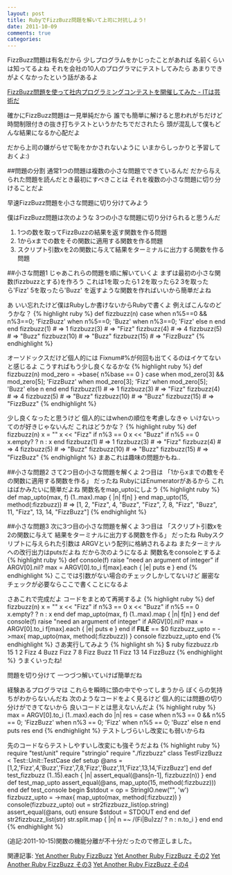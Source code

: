 ```yaml
---
layout: post
title: RubyでFizzBuzz問題を解いて上司に対抗しよう!
date: 2011-10-09
comments: true
categories:
---
```



FizzBuzz問題は有名だから
少しプログラムをかじったことがあれば
名前くらいは知ってるよね
それを会社の10人のプログラマにテストしてみたら
あまりできがよくなかったという話があるよ

[FizzBuzz問題を使って社内プログラミングコンテストを開催してみた - ITは芸術だ](http://d.hatena.ne.jp/JunichiIto/20111007/1317976730#20111007f1)

確かにFizzBuzz問題は一見単純だから
誰でも簡単に解けると思われがちだけど
時間制限付きの抜き打ちテストというかたちでだされたら
頭が混乱して僕もどんな結果になるか心配だよ

だから上司の嫌がらせで恥をかかされないように
いまからしっかりと予習しておくよ:)

##問題の分割
通常1つの問題は複数の小さな問題でできているんだ
だから与えられた問題を読んだとき最初にすべきことは
それを複数の小さな問題に切り分けることだよ

早速FizzBuzz問題を小さな問題に切り分けてみよう

僕はFizzBuzz問題は次のような
3つの小さな問題に切り分けられると思うんだ

1. 1つの数を取ってFizzBuzzの結果を返す関数を作る問題
1. 1からxまでの数をその関数に適用する関数を作る問題
1. スクリプト引数xを2の関数に与えて結果をターミナルに出力する関数を作る問題

##小さな問題1
じゃあこれらの問題を順に解いていくよ
まずは最初の小さな関数(fizzbuzzとする)を作ろう
これは1を取ったら1
2を取ったら2
3を取ったら'Fizz'
5を取ったら'Buzz'
を返すような関数を作ればいいから簡単だよね

あ いい忘れたけど僕はRubyしか書けないからRubyで書くよ
例えばこんなのどうかな？
{% highlight ruby %}
def fizzbuzz(n)
  case
  when n%5==0 && n%3==0; 'FizzBuzz'
  when n%5==0; 'Buzz'
  when n%3==0; 'Fizz'
  else n
  end
end
fizzbuzz(1) # => 1
fizzbuzz(3) # => "Fizz"
fizzbuzz(4) # => 4
fizzbuzz(5) # => "Buzz"
fizzbuzz(10) # => "Buzz"
fizzbuzz(15) # => "FizzBuzz"
{% endhighlight %}

オーソドックスだけど個人的には
Fixnum#%が何回も出てくるのはイケてないと感じるよ
こうすればもう少し良くなるかな
{% highlight ruby %}
def fizzbuzz(n)
  mod_zero = ->base{ n%base == 0 }
  case
  when mod_zero[3] && mod_zero[5]; 'FizzBuzz'
  when mod_zero[3]; 'Fizz'
  when mod_zero[5]; 'Buzz'
  else n
  end
end
fizzbuzz(1) # => 1
fizzbuzz(3) # => "Fizz"
fizzbuzz(4) # => 4
fizzbuzz(5) # => "Buzz"
fizzbuzz(10) # => "Buzz"
fizzbuzz(15) # => "FizzBuzz"
{% endhighlight %}

少し良くなったと思うけど
個人的にはwhenの順位を考慮しなきゃ
いけないってのが好きじゃないんだ
これはどうかな？
{% highlight ruby %}
def fizzbuzz(n)
  x = ""
  x << "Fizz" if n%3 == 0
  x << "Buzz" if n%5 == 0
  x.empty? ? n : x
end
fizzbuzz(1) # => 1
fizzbuzz(3) # => "Fizz"
fizzbuzz(4) # => 4
fizzbuzz(5) # => "Buzz"
fizzbuzz(10) # => "Buzz"
fizzbuzz(15) # => "FizzBuzz"
{% endhighlight %}
まあこれは趣味の問題かもね..

##小さな問題2
さて2つ目の小さな問題を解くよ
2つ目は
「1からxまでの数をその関数に適用する関数を作る」
だったね
RubyにはEnumeratorがあるから
これはばかみたいに簡単だよね
関数名をmap_uptoにしよう
{% highlight ruby %}
def map_upto(max, f)
  (1..max).map { |n| f[n] }
end
map_upto(15, method(:fizzbuzz)) # => [1, 2, "Fizz", 4, "Buzz", "Fizz", 7, 8, "Fizz", "Buzz", 11, "Fizz", 13, 14, "FizzBuzz"]
{% endhighlight %}

##小さな問題3
次に3つ目の小さな問題を解くよ
3つ目は
「スクリプト引数xを2の関数に与えて
結果をターミナルに出力する関数を作る」
だったね
Rubyスクリプトに与えられた引数は
ARGVという配列に格納されるよね
またターミナルへの改行出力はputsだよね
だから次のようになるよ
関数名をconsoleとするよ
{% highlight ruby %}
def console(f)
  raise "need an argument of integer" if ARGV[0].nil?
  max = ARGV[0].to_i
  f[max].each { |e| puts e }
end
{% endhighlight %}
ここでは引数がない場合のチェックしかしてないけど
厳密なチェックが必要ならここで書くことになるよ

さあこれで完成だよ
コードをまとめて再掲するよ
{% highlight ruby %}
def fizzbuzz(n)
  x = ""
  x << "Fizz" if n%3 == 0
  x << "Buzz" if n%5 == 0
  x.empty? ? n : x
end
def map_upto(max, f)
  (1..max).map { |n| f[n] }
end
def console(f)
  raise "need an argument of integer" if ARGV[0].nil?
  max = ARGV[0].to_i
  f[max].each { |e| puts e }
end
if __FILE__ == $0
  fizzbuzz_upto = ->max{ map_upto(max, method(:fizzbuzz)) }
  console fizzbuzz_upto
end
{% endhighlight %}
さあ実行してみよう
{% highlight sh %}
$ ruby fizzbuzz.rb 15
1
2
Fizz
4
Buzz
Fizz
7
8
Fizz
Buzz
11
Fizz
13
14
FizzBuzz
{% endhighlight %}
うまくいったね!

問題を切り分けて
一つづつ解いていけば簡単だね

経験あるプログラマは
これらを瞬時に頭の中でやってしまうから
ぼくらの気持ちがわからないんだね
次のようなコードをよく見るけど
個人的には問題の切り分けができてないから
良いコードとは思えないんだよ
{% highlight ruby %}
max = ARGV[0].to_i
(1..max).each do |n|
  res =
    case 
    when n%3 == 0 && n%5 == 0; 'FizzBuzz'
    when n%3 == 0; 'Fizz'
    when n%5 == 0; 'Buzz'
    else n
    end
  puts res
end
{% endhighlight %}
テストしづらいし改変にも弱いからね

先のコードならテストしやすいし改変にも強そうだよね
{% highlight ruby %}
require "test/unit"
require "stringio"
require "./fizzbuzz"
class TestFizzBuzz < Test::Unit::TestCase
  def setup
    @ans = [1,2,'Fizz',4,'Buzz','Fizz',7,8,'Fizz','Buzz',11,'Fizz',13,14,'FizzBuzz']
  end
  def test_fizzbuzz
    (1..15).each { |n| assert_equal(@ans[n-1], fizzbuzz(n)) }
  end
  def test_map_upto
    assert_equal(@ans, map_upto(15, method(:fizzbuzz)))
  end
  def test_console
    begin
      $stdout = op = StringIO.new("", 'w')
      fizzbuzz_upto = ->max{ map_upto(max, method(:fizzbuzz)) }
      console(fizzbuzz_upto)
      out = str2fizzbuzz_list(op.string)
      assert_equal(@ans, out)
    ensure
      $stdout = STDOUT
    end
  end
  def str2fizzbuzz_list(str)
    str.split.map { |n| n =~ /(Fi|Bu)zz/ ? n : n.to_i }
  end
end
{% endhighlight %}

(追記:2011-10-15)関数の機能分離が不十分だったので修正しました。

関連記事:
[Yet Another Ruby FizzBuzz](/2010/03/18/Yet-Another-Ruby-FizzBuzz/)
[Yet Another Ruby FizzBuzz その2](/2010/03/24/Yet-Another-Ruby-FizzBuzz-2/)
[Yet Another Ruby FizzBuzz その3](/2010/03/24/Yet-Another-Ruby-FizzBuzz-3/)
[Yet Another Ruby FizzBuzz その4](/2010/03/24/Yet-Another-Ruby-FizzBuzz-4/)
